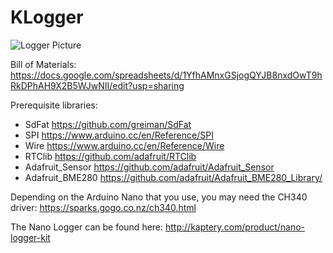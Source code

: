# KLogger

![Logger Picture](/images/box.png)

Bill of Materials: https://docs.google.com/spreadsheets/d/1YfhAMnxGSjogQYJB8nxdOwT9hRkDPhAH9X2B5WJwNII/edit?usp=sharing

Prerequisite libraries:
- SdFat https://github.com/greiman/SdFat
- SPI https://www.arduino.cc/en/Reference/SPI
- Wire https://www.arduino.cc/en/Reference/Wire
- RTClib https://github.com/adafruit/RTClib
- Adafruit_Sensor https://github.com/adafruit/Adafruit_Sensor
- Adafruit_BME280 https://github.com/adafruit/Adafruit_BME280_Library/

Depending on the Arduino Nano that you use, you may need the CH340 driver: https://sparks.gogo.co.nz/ch340.html

The Nano Logger can be found here: http://kaptery.com/product/nano-logger-kit
